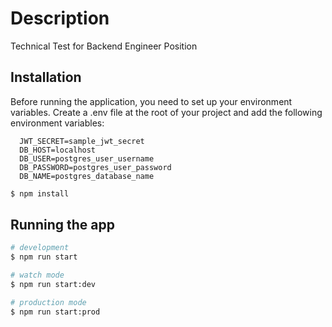 # Description

Technical Test for Backend Engineer Position

## Installation

Before running the application, you need to set up your environment variables. Create a .env file at the root of your project and add the following environment variables:

```.env
  JWT_SECRET=sample_jwt_secret
  DB_HOST=localhost
  DB_USER=postgres_user_username
  DB_PASSWORD=postgres_user_password
  DB_NAME=postgres_database_name
```

```bash
$ npm install
```

## Running the app

```bash
# development
$ npm run start

# watch mode
$ npm run start:dev

# production mode
$ npm run start:prod
```


